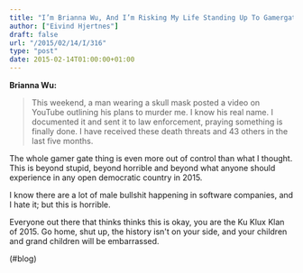 ```yaml
---
title: "I’m Brianna Wu, And I’m Risking My Life Standing Up To Gamergate"
author: ["Eivind Hjertnes"]
draft: false
url: "/2015/02/14/I/316"
type: "post"
date: 2015-02-14T01:00:00+01:00
---
```


**Brianna Wu:**

> This weekend, a man wearing a skull mask posted a video on YouTube
> outlining his plans to murder me. I know his real name. I documented
> it and sent it to law enforcement, praying something is finally done.
> I have received these death threats and 43 others in the last five
> months.

The whole gamer gate thing is even more out of control than what I
thought. This is beyond stupid, beyond horrible and beyond what anyone
should experience in any open democratic country in 2015.

I know there are a lot of male bullshit happening in software companies,
and I hate it; but this is horrible.

Everyone out there that thinks thinks this is okay, you are the Ku Klux
Klan of 2015. Go home, shut up, the history isn't on your side, and your
children and grand children will be embarrassed.

(#blog)
